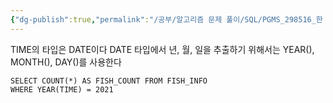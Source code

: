 ```yaml
---
{"dg-publish":true,"permalink":"/공부/알고리즘 문제 풀이/SQL/PGMS_298516_한 해에 잡은 물고기 수 구하기/","dgPassFrontmatter":true}
---
```


TIME의 타입은 DATE이다
DATE 타입에서 년, 월, 일을 추출하기 위해서는 YEAR(), MONTH(), DAY()를 사용한다

```mysql
SELECT COUNT(*) AS FISH_COUNT FROM FISH_INFO
WHERE YEAR(TIME) = 2021
```